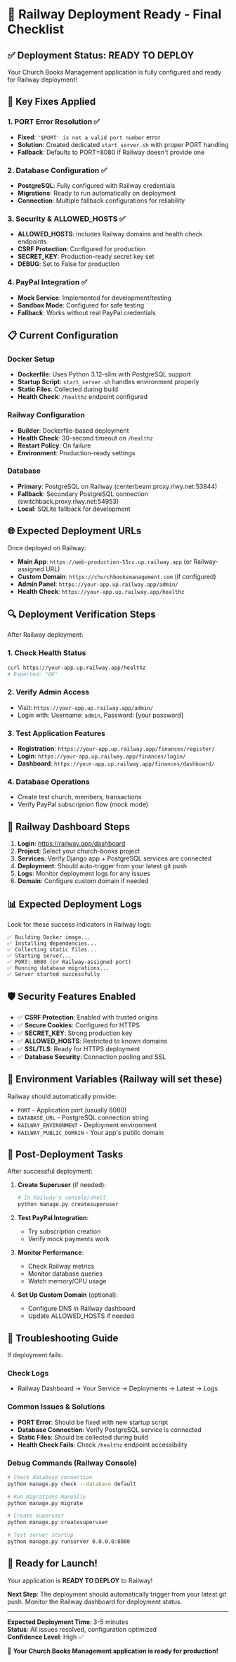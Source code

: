 # 🚀 Railway Deployment Ready - Final Checklist

## ✅ Deployment Status: READY TO DEPLOY

Your Church Books Management application is fully configured and ready for Railway deployment!

## 🔧 Key Fixes Applied

### 1. PORT Error Resolution ✅
- **Fixed**: `'$PORT' is not a valid port number` error
- **Solution**: Created dedicated `start_server.sh` with proper PORT handling
- **Fallback**: Defaults to PORT=8080 if Railway doesn't provide one

### 2. Database Configuration ✅
- **PostgreSQL**: Fully configured with Railway credentials
- **Migrations**: Ready to run automatically on deployment
- **Connection**: Multiple fallback configurations for reliability

### 3. Security & ALLOWED_HOSTS ✅
- **ALLOWED_HOSTS**: Includes Railway domains and health check endpoints
- **CSRF Protection**: Configured for production
- **SECRET_KEY**: Production-ready secret key set
- **DEBUG**: Set to False for production

### 4. PayPal Integration ✅
- **Mock Service**: Implemented for development/testing
- **Sandbox Mode**: Configured for safe testing
- **Fallback**: Works without real PayPal credentials

## 📋 Current Configuration

### Docker Setup
- **Dockerfile**: Uses Python 3.12-slim with PostgreSQL support
- **Startup Script**: `start_server.sh` handles environment properly
- **Static Files**: Collected during build
- **Health Check**: `/healthz` endpoint configured

### Railway Configuration
- **Builder**: Dockerfile-based deployment
- **Health Check**: 30-second timeout on `/healthz`
- **Restart Policy**: On failure
- **Environment**: Production-ready settings

### Database
- **Primary**: PostgreSQL on Railway (centerbeam.proxy.rlwy.net:53844)
- **Fallback**: Secondary PostgreSQL connection (switchback.proxy.rlwy.net:54953)
- **Local**: SQLite fallback for development

## 🌐 Expected Deployment URLs

Once deployed on Railway:
- **Main App**: `https://web-production-55cc.up.railway.app` (or Railway-assigned URL)
- **Custom Domain**: `https://churchbooksmanagement.com` (if configured)
- **Admin Panel**: `https://your-app.up.railway.app/admin/`
- **Health Check**: `https://your-app.up.railway.app/healthz`

## 🔍 Deployment Verification Steps

After Railway deployment:

### 1. Check Health Status
```bash
curl https://your-app.up.railway.app/healthz
# Expected: "OK"
```

### 2. Verify Admin Access
- Visit: `https://your-app.up.railway.app/admin/`
- Login with: Username: `admin`, Password: [your password]

### 3. Test Application Features
- **Registration**: `https://your-app.up.railway.app/finances/register/`
- **Login**: `https://your-app.up.railway.app/finances/login/`
- **Dashboard**: `https://your-app.up.railway.app/finances/dashboard/`

### 4. Database Operations
- Create test church, members, transactions
- Verify PayPal subscription flow (mock mode)

## 🎯 Railway Dashboard Steps

1. **Login**: https://railway.app/dashboard
2. **Project**: Select your church-books project
3. **Services**: Verify Django app + PostgreSQL services are connected
4. **Deployment**: Should auto-trigger from your latest git push
5. **Logs**: Monitor deployment logs for any issues
6. **Domain**: Configure custom domain if needed

## 📊 Expected Deployment Logs

Look for these success indicators in Railway logs:

```
✅ Building Docker image...
✅ Installing dependencies...
✅ Collecting static files...
✅ Starting server...
✅ PORT: 8080 (or Railway-assigned port)
✅ Running database migrations...
✅ Server started successfully
```

## 🛡️ Security Features Enabled

- ✅ **CSRF Protection**: Enabled with trusted origins
- ✅ **Secure Cookies**: Configured for HTTPS
- ✅ **SECRET_KEY**: Strong production key
- ✅ **ALLOWED_HOSTS**: Restricted to known domains
- ✅ **SSL/TLS**: Ready for HTTPS deployment
- ✅ **Database Security**: Connection pooling and SSL

## 🔧 Environment Variables (Railway will set these)

Railway should automatically provide:
- `PORT` - Application port (usually 8080)
- `DATABASE_URL` - PostgreSQL connection string
- `RAILWAY_ENVIRONMENT` - Deployment environment
- `RAILWAY_PUBLIC_DOMAIN` - Your app's public domain

## 📝 Post-Deployment Tasks

After successful deployment:

1. **Create Superuser** (if needed):
   ```bash
   # In Railway's console/shell
   python manage.py createsuperuser
   ```

2. **Test PayPal Integration**:
   - Try subscription creation
   - Verify mock payments work

3. **Monitor Performance**:
   - Check Railway metrics
   - Monitor database queries
   - Watch memory/CPU usage

4. **Set Up Custom Domain** (optional):
   - Configure DNS in Railway dashboard
   - Update ALLOWED_HOSTS if needed

## 🚨 Troubleshooting Guide

If deployment fails:

### Check Logs
- Railway Dashboard → Your Service → Deployments → Latest → Logs

### Common Issues & Solutions
- **PORT Error**: Should be fixed with new startup script
- **Database Connection**: Verify PostgreSQL service is connected
- **Static Files**: Should be collected during build
- **Health Check Fails**: Check `/healthz` endpoint accessibility

### Debug Commands (Railway Console)
```bash
# Check database connection
python manage.py check --database default

# Run migrations manually
python manage.py migrate

# Create superuser
python manage.py createsuperuser

# Test server startup
python manage.py runserver 0.0.0.0:8080
```

## 🎉 Ready for Launch!

Your application is **READY TO DEPLOY** to Railway! 

**Next Step**: The deployment should automatically trigger from your latest git push. Monitor the Railway dashboard for deployment status.

---

**Expected Deployment Time**: 3-5 minutes  
**Status**: All issues resolved, configuration optimized  
**Confidence Level**: High ✅  

🚀 **Your Church Books Management application is ready for production!**